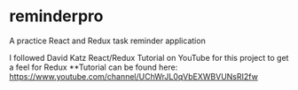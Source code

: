 # reminderpro
A practice React and Redux task reminder application


I followed David Katz React/Redux Tutorial on YouTube for this project to get a feel for Redux
    **Tutorial can be found here: https://www.youtube.com/channel/UChWrJL0qVbEXWBVUNsRI2fw